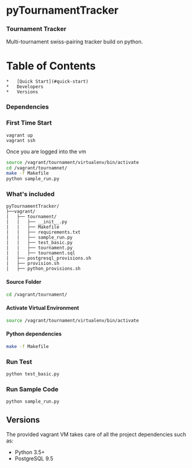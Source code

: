 # pyTournamentTracker
### Tournament Tracker
Multi-tournament swiss-pairing tracker build on python.
# Table of Contents

    *   [Quick Start](#quick-start)
    *   Developers 
    *   Versions
    
### Dependencies

### First Time Start
```
vagrant up
vagrant ssh  
```
<a name="quick-start"></a>Once you are logged into the vm
``` bash
source /vagrant/tournament/virtualenv/bin/activate
cd /vagrant/tournamnet/
make -f Makefile
python sample_run.py    
```

### What's included

```
pyTournamentTracker/
├──vagrant/
|   ├── tournament/
|   |   ├── __init__.py
|   |   ├── Makefile
|   |   ├── requirements.txt
|   |   ├── sample_run.py
|   |   ├── test_basic.py
|   |   ├── tournament.py
|   |   ├── tournament.sql
|   ├── postgresql_provisions.sh
|   ├── provision.sh
|   ├── python_provisions.sh
```

#### Source Folder

``` bash
cd /vagrant/tournament/
```

#### Activate Virtual Environment

``` bash
source /vagrant/tournament/virtualenv/bin/activate
```

#### Python dependencies

``` bash
make -f Makefile
```

### Run Test
```bash
python test_basic.py
```

### Run Sample Code
```bash
python sample_run.py
```

## Versions
The provided vagrant VM takes care of all the project dependencies such as:
*   Python 3.5+
*   PostgreSQL 9.5